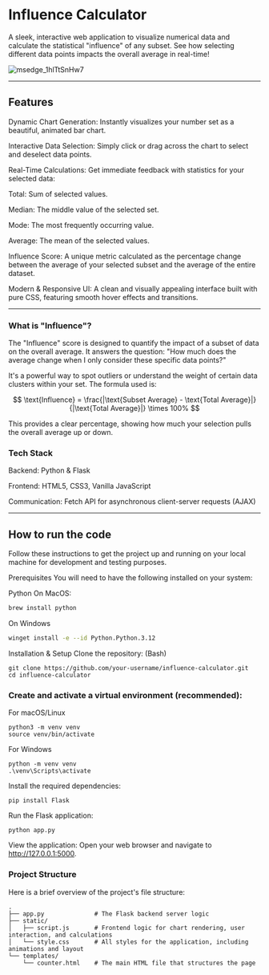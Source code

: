 # Influence Calculator
A sleek, interactive web application to visualize numerical data and calculate the statistical "influence" of any subset. See how selecting different data points impacts the overall average in real-time!

![msedge_1hlTtSnHw7](https://github.com/user-attachments/assets/7b440c5f-ac05-4596-acde-49d28a954e25)

---

## Features

Dynamic Chart Generation: Instantly visualizes your number set as a beautiful, animated bar chart.

Interactive Data Selection: Simply click or drag across the chart to select and deselect data points.

Real-Time Calculations: Get immediate feedback with statistics for your selected data:

Total: Sum of selected values.

Median: The middle value of the selected set.

Mode: The most frequently occurring value.

Average: The mean of the selected values.

Influence Score: A unique metric calculated as the percentage change between the average of your selected subset and the average of the entire dataset.

Modern & Responsive UI: A clean and visually appealing interface built with pure CSS, featuring smooth hover effects and transitions.

---

### What is "Influence"?
The "Influence" score is designed to quantify the impact of a subset of data on the overall average. It answers the question: "How much does the average change when I only consider these specific data points?"

It's a powerful way to spot outliers or understand the weight of certain data clusters within your set. The formula used is:

$$ \text{Influence} = \frac{|\text{Subset Average} - \text{Total Average}|}{|\text{Total Average}|} \times 100% $$

This provides a clear percentage, showing how much your selection pulls the overall average up or down.

### Tech Stack
Backend: Python & Flask

Frontend: HTML5, CSS3, Vanilla JavaScript

Communication: Fetch API for asynchronous client-server requests (AJAX)

---

## How to run the code
Follow these instructions to get the project up and running on your local machine for development and testing purposes.

Prerequisites
You will need to have the following installed on your system:

Python
On MacOS:
```bash
brew install python
```
On Windows
```bash
winget install -e --id Python.Python.3.12
```
Installation & Setup
Clone the repository:
(Bash)
```
git clone https://github.com/your-username/influence-calculator.git
cd influence-calculator
```
### Create and activate a virtual environment (recommended):
For macOS/Linux
```
python3 -m venv venv
source venv/bin/activate
```
For Windows
```
python -m venv venv
.\venv\Scripts\activate
```
Install the required dependencies:
```
pip install Flask
```
Run the Flask application:
```
python app.py
```
View the application:
Open your web browser and navigate to http://127.0.0.1:5000.

### Project Structure
Here is a brief overview of the project's file structure:

```
.
├── app.py              # The Flask backend server logic
├── static/
│   ├── script.js       # Frontend logic for chart rendering, user interaction, and calculations
│   └── style.css       # All styles for the application, including animations and layout
└── templates/
    └── counter.html    # The main HTML file that structures the page
```
